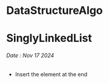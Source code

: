 # DataStructureAlgo
# SinglyLinkedList
<h6>Date : Nov 17 2024</h6>
<ul>
  <li>Insert the element at the end</li>
</ul>
